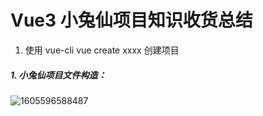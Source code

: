 # Vue3 小兔仙项目知识收货总结

1. 使用 vue-cli   vue create xxxx 创建项目



##### 1. 小兔仙项目文件构造：

![1605596588487](http://zhoushugang.gitee.io/erabbit-client-pc-document/assets/img/1605596588487.3fa545b8.png)